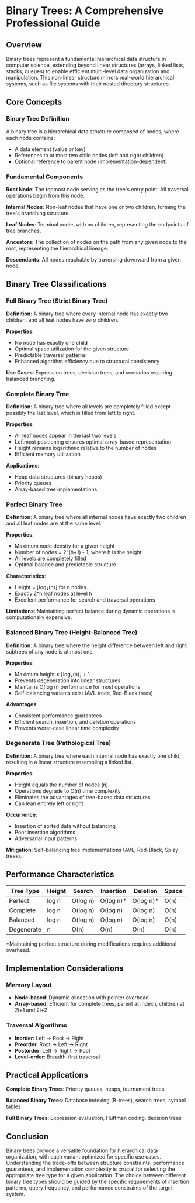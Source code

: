 # Binary Trees: A Comprehensive Professional Guide

## Overview

Binary trees represent a fundamental hierarchical data structure in computer science, extending beyond linear structures (arrays, linked lists, stacks, queues) to enable efficient multi-level data organization and manipulation. This non-linear structure mirrors real-world hierarchical systems, such as file systems with their nested directory structures.

## Core Concepts

### Binary Tree Definition

A binary tree is a hierarchical data structure composed of nodes, where each node contains:
- A data element (value or key)
- References to at most two child nodes (left and right children)
- Optional reference to parent node (implementation-dependent)

### Fundamental Components

**Root Node**: The topmost node serving as the tree's entry point. All traversal operations begin from this node.

**Internal Nodes**: Non-leaf nodes that have one or two children, forming the tree's branching structure.

**Leaf Nodes**: Terminal nodes with no children, representing the endpoints of tree branches.

**Ancestors**: The collection of nodes on the path from any given node to the root, representing the hierarchical lineage.

**Descendants**: All nodes reachable by traversing downward from a given node.

## Binary Tree Classifications

### Full Binary Tree (Strict Binary Tree)

**Definition**: A binary tree where every internal node has exactly two children, and all leaf nodes have zero children.

**Properties**:
- No node has exactly one child
- Optimal space utilization for the given structure
- Predictable traversal patterns
- Enhanced algorithm efficiency due to structural consistency

**Use Cases**: Expression trees, decision trees, and scenarios requiring balanced branching.

### Complete Binary Tree

**Definition**: A binary tree where all levels are completely filled except possibly the last level, which is filled from left to right.

**Properties**:
- All leaf nodes appear in the last two levels
- Leftmost positioning ensures optimal array-based representation
- Height remains logarithmic relative to the number of nodes
- Efficient memory utilization

**Applications**: 
- Heap data structures (binary heaps)
- Priority queues
- Array-based tree implementations

### Perfect Binary Tree

**Definition**: A binary tree where all internal nodes have exactly two children and all leaf nodes are at the same level.

**Properties**:
- Maximum node density for a given height
- Number of nodes = 2^(h+1) - 1, where h is the height
- All levels are completely filled
- Optimal balance and predictable structure

**Characteristics**:
- Height = ⌊log₂(n)⌋ for n nodes
- Exactly 2^h leaf nodes at level h
- Excellent performance for search and traversal operations

**Limitations**: Maintaining perfect balance during dynamic operations is computationally expensive.

### Balanced Binary Tree (Height-Balanced Tree)

**Definition**: A binary tree where the height difference between left and right subtrees of any node is at most one.

**Properties**:
- Maximum height ≤ ⌊log₂(n)⌋ + 1
- Prevents degeneration into linear structures
- Maintains O(log n) performance for most operations
- Self-balancing variants exist (AVL trees, Red-Black trees)

**Advantages**:
- Consistent performance guarantees
- Efficient search, insertion, and deletion operations
- Prevents worst-case linear time complexity

### Degenerate Tree (Pathological Tree)

**Definition**: A binary tree where each internal node has exactly one child, resulting in a linear structure resembling a linked list.

**Properties**:
- Height equals the number of nodes (n)
- Operations degrade to O(n) time complexity
- Eliminates the advantages of tree-based data structures
- Can lean entirely left or right

**Occurrence**: 
- Insertion of sorted data without balancing
- Poor insertion algorithms
- Adversarial input patterns

**Mitigation**: Self-balancing tree implementations (AVL, Red-Black, Splay trees).

## Performance Characteristics

| Tree Type | Height | Search | Insertion | Deletion | Space |
|-----------|--------|---------|-----------|----------|-------|
| Perfect   | log n  | O(log n) | O(log n)* | O(log n)* | O(n) |
| Complete  | log n  | O(log n) | O(log n)  | O(log n)  | O(n) |
| Balanced  | log n  | O(log n) | O(log n)  | O(log n)  | O(n) |
| Degenerate| n      | O(n)     | O(n)      | O(n)      | O(n) |

*Maintaining perfect structure during modifications requires additional overhead.

## Implementation Considerations

### Memory Layout
- **Node-based**: Dynamic allocation with pointer overhead
- **Array-based**: Efficient for complete trees, parent at index i, children at 2i+1 and 2i+2

### Traversal Algorithms
- **Inorder**: Left → Root → Right
- **Preorder**: Root → Left → Right  
- **Postorder**: Left → Right → Root
- **Level-order**: Breadth-first traversal

## Practical Applications

**Complete Binary Trees**: Priority queues, heaps, tournament trees

**Balanced Binary Trees**: Database indexing (B-trees), search trees, symbol tables

**Full Binary Trees**: Expression evaluation, Huffman coding, decision trees

## Conclusion

Binary trees provide a versatile foundation for hierarchical data organization, with each variant optimized for specific use cases. Understanding the trade-offs between structure constraints, performance guarantees, and implementation complexity is crucial for selecting the appropriate tree type for a given application. The choice between different binary tree types should be guided by the specific requirements of insertion patterns, query frequency, and performance constraints of the target system.